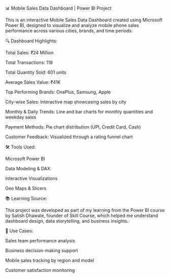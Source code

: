 📊 Mobile Sales Data Dashboard | Power BI Project

This is an interactive Mobile Sales Data Dashboard created using Microsoft Power BI, designed to visualize and analyze mobile phone sales performance across various cities, brands, and time periods.



🔍 Dashboard Highlights:

Total Sales: ₹24 Million

Total Transactions: 119

Total Quantity Sold: 601 units

Average Sales Value: ₹41K

Top Performing Brands: OnePlus, Samsung, Apple

City-wise Sales: Interactive map showcasing sales by city

Monthly & Daily Trends: Line and bar charts for monthly quantities and weekday sales

Payment Methods: Pie chart distribution (UPI, Credit Card, Cash)

Customer Feedback: Visualized through a rating funnel chart



🛠 Tools Used:

Microsoft Power BI

Data Modeling & DAX

Interactive Visualizations

Geo Maps & Slicers



📚 Learning Source:

This project was developed as part of my learning from the Power BI course by Satish Dhawale, founder of Skill Course, which helped me understand dashboard design, data storytelling, and business insights.



📎 Use Cases:

Sales team performance analysis

Business decision-making support

Mobile sales tracking by region and model

Customer satisfaction monitoring

